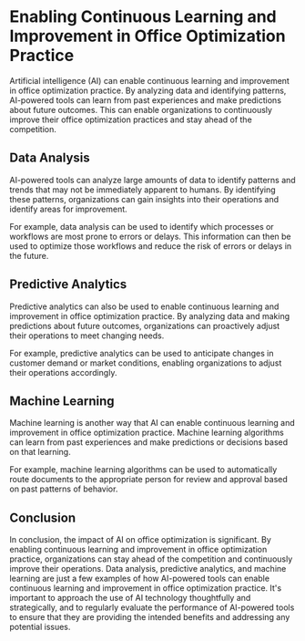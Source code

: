 Enabling Continuous Learning and Improvement in Office Optimization Practice
================================================================================================================================

Artificial intelligence (AI) can enable continuous learning and improvement in office optimization practice. By analyzing data and identifying patterns, AI-powered tools can learn from past experiences and make predictions about future outcomes. This can enable organizations to continuously improve their office optimization practices and stay ahead of the competition.

Data Analysis
-------------

AI-powered tools can analyze large amounts of data to identify patterns and trends that may not be immediately apparent to humans. By identifying these patterns, organizations can gain insights into their operations and identify areas for improvement.

For example, data analysis can be used to identify which processes or workflows are most prone to errors or delays. This information can then be used to optimize those workflows and reduce the risk of errors or delays in the future.

Predictive Analytics
--------------------

Predictive analytics can also be used to enable continuous learning and improvement in office optimization practice. By analyzing data and making predictions about future outcomes, organizations can proactively adjust their operations to meet changing needs.

For example, predictive analytics can be used to anticipate changes in customer demand or market conditions, enabling organizations to adjust their operations accordingly.

Machine Learning
----------------

Machine learning is another way that AI can enable continuous learning and improvement in office optimization practice. Machine learning algorithms can learn from past experiences and make predictions or decisions based on that learning.

For example, machine learning algorithms can be used to automatically route documents to the appropriate person for review and approval based on past patterns of behavior.

Conclusion
----------

In conclusion, the impact of AI on office optimization is significant. By enabling continuous learning and improvement in office optimization practice, organizations can stay ahead of the competition and continuously improve their operations. Data analysis, predictive analytics, and machine learning are just a few examples of how AI-powered tools can enable continuous learning and improvement in office optimization practice. It's important to approach the use of AI technology thoughtfully and strategically, and to regularly evaluate the performance of AI-powered tools to ensure that they are providing the intended benefits and addressing any potential issues.
